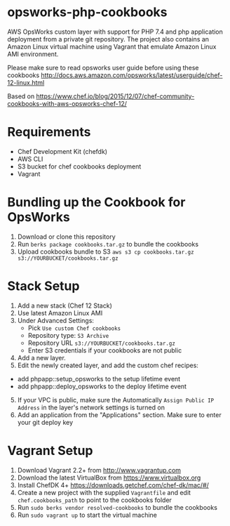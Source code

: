 opsworks-php-cookbooks
==================================

AWS OpsWorks custom layer with support for PHP 7.4 and php application deployment from a private git repository. 
The project also contains an Amazon Linux virtual machine using Vagrant that emulate Amazon Linux AMI environment.

Please make sure to read opsworks user guide before using these cookbooks http://docs.aws.amazon.com/opsworks/latest/userguide/chef-12-linux.html

Based on https://www.chef.io/blog/2015/12/07/chef-community-cookbooks-with-aws-opsworks-chef-12/

Requirements
============
- Chef Development Kit (chefdk)
- AWS CLI
- S3 bucket for chef cookbooks deployment
- Vagrant

Bundling up the Cookbook for OpsWorks
=============
1. Download or clone this repository
2. Run `berks package cookbooks.tar.gz` to bundle the cookbooks
3. Upload cookbooks bundle to S3 `aws s3 cp cookbooks.tar.gz s3://YOURBUCKET/cookbooks.tar.gz`


Stack Setup
=============

1. Add a new stack (Chef 12 Stack)
2. Use latest Amazon Linux AMI
2. Under Advanced Settings:
   - Pick `Use custom Chef cookbooks`
   - Repository type: `S3 Archive`
   - Repository URL `s3://YOURBUCKET/cookbooks.tar.gz`
   - Enter S3 credentials if your cookbooks are not public
3. Add a new layer. 
4. Edit the newly created layer, and add the custom chef recipes:
  * add phpapp::setup_opsworks to the setup lifetime event
  * add phpapp::deploy_opsworks to the deploy lifetime event
5. If your VPC is public, make sure the Automatically `Assign Public IP Address` in the layer's network settings is turned on
5. Add an application from the "Applications" section. Make sure to enter your git deploy key


Vagrant Setup
=============

1. Download Vagrant 2.2+ from http://www.vagrantup.com
2. Download the latest VirtualBox from https://www.virtualbox.org
3. Install ChefDK 4+ https://downloads.getchef.com/chef-dk/mac/#/
4. Create a new project with the supplied `Vagrantfile` and edit `chef.cookbooks_path` to point to the cookbooks folder
5. Run `sudo berks vendor resolved-cookbooks` to bundle the cookbooks
6. Run `sudo vagrant up` to start the virtual machine

